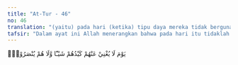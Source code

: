 ```yaml
---
title: "At-Tur - 46"
no: 46
translation: "(yaitu) pada hari (ketika) tipu daya mereka tidak berguna sedikit pun bagi mereka dan mereka tidak akan diberi pertolongan."
tafsir: "Dalam ayat ini Allah menerangkan bahwa pada hari itu tidaklah berguna bagi mereka tipu daya yang telah mereka atur terhadap Muhammad saw untuk membangkitkan api permusuhan kepadanya. Dan mereka tidak akan mendapat bantuan atau pertolongan yang dapat menghalangi azab Allah yang menimpa mereka"
---
```


يَوْمَ لَا يُغْنِيْ عَنْهُمْ كَيْدُهُمْ شَيْـًٔا وَّلَا هُمْ يُنْصَرُوْنَۗ  
